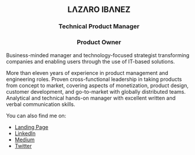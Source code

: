 ## <p align="center">LΛZΛRO IBΛNEZ</p>

### <p align="center">Technical Product Manager</p>

### <p align="center">Product Owner</p>

Business-minded manager and technology-focused strategist transforming companies and enabling users through the use of IT-based solutions.

More than eleven years of experience in product management and engineering roles. Proven cross-functional leadership in taking products from concept to market, covering aspects of monetization, product design, customer development, and go-to-market with globally distributed teams. Analytical and technical hands-on manager with excellent written and verbal communication skills.

You can also find me on:
- <a href="https://lazaroibanez.me/">Landing Page</a>
- <a href="http://bit.ly/LazaroLinkedIn">LinkedIn</a>
- <a href="https://medium.com/theagilemanager">Medium</a>
- <a href="http://bit.ly/LazaroITwitter">Twitter</a>

<!--
**LazaroIbanez/LazaroIbanez** is a ✨ _special_ ✨ repository because its `README.md` (this file) appears on your GitHub profile.

Here are some ideas to get you started:

- 🔭 I’m currently working on ...
- 🌱 I’m currently learning ...
- 👯 I’m looking to collaborate on ...
- 🤔 I’m looking for help with ...
- 💬 Ask me about ...
- 📫 How to reach me: ...
- 😄 Pronouns: ...
- ⚡ Fun fact: ...
-->
